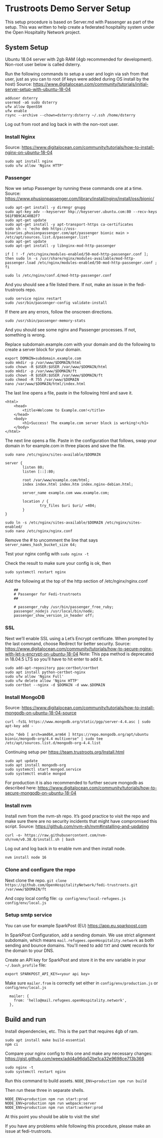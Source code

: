 # Trustroots Demo Server Setup

This setup procedure is based on Server.md with Passenger as part of the setup. This was written to help create a federated hospitality system under the Open Hospitality Network project.

## System Setup

Ubuntu 18.04 server with 2gb RAM (4gb recommended for development). Non-root user below is called dsterry.

Run the following commands to setup a user and login via ssh from that user, just as you can to root (if keys were added during OS install by the host)
Source: https://www.digitalocean.com/community/tutorials/initial-server-setup-with-ubuntu-18-04

```
adduser dsterry
usermod -aG sudo dsterry
ufw allow OpenSSH
ufw enable
rsync --archive --chown=dsterry:dsterry ~/.ssh /home/dsterry
```

Log out from root and log back in with the non-root user.

### Install Nginx

Source: https://www.digitalocean.com/community/tutorials/how-to-install-nginx-on-ubuntu-18-04

```
sudo apt install nginx
sudo ufw allow 'Nginx HTTP'
```

### Passenger

Now we setup Passenger by running these commands one at a time.
Source: https://www.phusionpassenger.com/library/install/nginx/install/oss/bionic/

```
sudo apt-get install -y dirmngr gnupg
sudo apt-key adv --keyserver hkp://keyserver.ubuntu.com:80 --recv-keys 561F9B9CAC40B2F7
sudo apt-get update
sudo apt-get install -y apt-transport-https ca-certificates
sudo sh -c 'echo deb https://oss-binaries.phusionpassenger.com/apt/passenger bionic main > /etc/apt/sources.list.d/passenger.list'
sudo apt-get update
sudo apt-get install -y libnginx-mod-http-passenger
```

`if [ ! -f /etc/nginx/modules-enabled/50-mod-http-passenger.conf ]; then sudo ln -s /usr/share/nginx/modules-available/mod-http-passenger.load /etc/nginx/modules-enabled/50-mod-http-passenger.conf ; fi`

`sudo ls /etc/nginx/conf.d/mod-http-passenger.conf`

And you should see a file listed there. If not, make an issue in the fedi-trustroots repo.

```
sudo service nginx restart
sudo /usr/bin/passenger-config validate-install
```

If there are any errors, follow the onscreen directions.

`sudo /usr/sbin/passenger-memory-stats`

And you should see some nginx and Passenger processes. If not, something is wrong.

Replace subdomain.example.com with your domain and do the following to create a server block for your domain.

```
export DOMAIN=subdomain.example.com
sudo mkdir -p /var/www/$DOMAIN/html
sudo chown -R $USER:$USER /var/www/$DOMAIN/html
sudo mkdir -p /var/www/$DOMAIN/ft
sudo chown -R $USER:$USER /var/www/$DOMAIN/ft
sudo chmod -R 755 /var/www/$DOMAIN
nano /var/www/$DOMAIN/html/index.html
```

The last line opens a file, paste in the following html and save it.

```
<html>
    <head>
        <title>Welcome to Example.com!</title>
    </head>
    <body>
        <h1>Success! The example.com server block is working!</h1>
    </body>
</html>
```

The next line opens a file. Paste in the configuration that follows, swap your domain in for example.com in three places and save the file.

`sudo nano /etc/nginx/sites-available/$DOMAIN`

```
server {
        listen 80;
        listen [::]:80;

        root /var/www/example.com/html;
        index index.html index.htm index.nginx-debian.html;

        server_name example.com www.example.com;

        location / {
                try_files $uri $uri/ =404;
        }
}
```

```
sudo ln -s /etc/nginx/sites-available/$DOMAIN /etc/nginx/sites-enabled/
sudo nano /etc/nginx/nginx.conf
```

Remove the # to uncomment the line that says `server_names_hash_bucket_size 64;`

Test your nginx config with
`sudo nginx -t`

Check the result to make sure your config is ok, then

`sudo systemctl restart nginx`

Add the following at the top of the http section of /etc/nginx/nginx.conf

```
    ##
    # Passenger for Fedi-trustroots
    ##

    # passenger_ruby /usr/bin/passenger_free_ruby;
    passenger_nodejs /usr/local/bin/node;
    passenger_show_version_in_header off;
```

### SSL

Next we’ll enable SSL using a Let’s Encrypt certificate. When prompted by the last command, choose Redirect for better security.
Source: https://www.digitalocean.com/community/tutorials/how-to-secure-nginx-with-let-s-encrypt-on-ubuntu-18-04
Note: This ppa method is deprecated in 18.04.5 LTS so you’ll have to hit enter to add it.

```
sudo add-apt-repository ppa:certbot/certbot
sudo apt install python-certbot-nginx
sudo ufw allow 'Nginx Full'
sudo ufw delete allow 'Nginx HTTP'
sudo certbot --nginx -d $DOMAIN -d www.$DOMAIN
```

### Install MongoDB

Source: https://www.digitalocean.com/community/tutorials/how-to-install-mongodb-on-ubuntu-18-04-source

`curl -fsSL https://www.mongodb.org/static/pgp/server-4.4.asc | sudo apt-key add -`

`echo "deb [ arch=amd64,arm64 ] https://repo.mongodb.org/apt/ubuntu bionic/mongodb-org/4.4 multiverse" | sudo tee /etc/apt/sources.list.d/mongodb-org-4.4.list`

Continuing setup per https://team.trustroots.org/Install.html

```
sudo apt update
sudo apt install mongodb-org
sudo systemctl start mongod.service
sudo systemctl enable mongod
```

For production it is also recommended to further secure mongodb as described here: https://www.digitalocean.com/community/tutorials/how-to-secure-mongodb-on-ubuntu-18-04

### Install nvm

Install nvm from the nvm-sh repo. It’s good practice to visit the repo and make sure there are no security incidents that might have compromised this script.
Source: https://github.com/nvm-sh/nvm#installing-and-updating

`curl -o- https://raw.githubusercontent.com/nvm-sh/nvm/v0.38.0/install.sh | bash`

Log out and log back in to enable nvm and then install node.

`nvm install node 16`

### Clone and configure the repo

Next clone the repo.
`git clone https://github.com/OpenHospitalityNetwork/fedi-trustroots.git /var/www/$DOMAIN/ft`

And copy local config file:
`cp config/env/local-refugees.js config/env/local.js`

### Setup smtp service

You can use for example SparkPost (EU)
https://app.eu.sparkpost.com

In SparkPost Configuration, add a sending domain. We use strict alignment subdomain, which means `mail.refugees.openHospitality.network` as both sending and bounce domains. You'll need to add `TXT` and `CNAME` records for the domain to your DNS.

Create an API key for SparkPost and store it in the env variable in your `~/.bash_profile` file:

`export SPARKPOST_API_KEY=<your api key>`

Make sure `mailer.from` is correctly set either in `config/env/production.js` or `config/env/local.js`

```
  mailer: {
    from: 'hello@mail.refugees.openHospitality.network',
  },
```

## Build and run

Install dependencies, etc. This is the part that requires 4gb of ram.

```
sudo apt install make build-essential
npm ci
```

Compare your nginx config to this one and make any necessary changes: https://gist.github.com/weex/add4a96da52be1ca32e9698ce713b366

```
sudo nginx -t
sudo systemctl restart nginx
```

Run this command to build assets.
`NODE_ENV=production npm run build`

Then run these three in separate shells.

```
NODE_ENV=production npm run start:prod
NODE_ENV=production npm run webpack:server
NODE_ENV=production npm run start:worker:prod
```

At this point you should be able to visit the site!

If you have any problems while following this procedure, please make an issue at fedi-trustroots.
